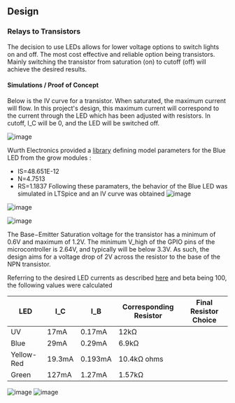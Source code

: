 ## Design

### Relays to Transistors

The decision to use LEDs allows for lower voltage options to switch lights on and off. The most cost effective and reliable option being transistors.
Mainly switching the transistor from saturation (on) to cutoff (off) will achieve the desired results.

#### Simulations / Proof of Concept
Below is the IV curve for a transistor. When saturated, the maximum current will flow. 
In this project's design, this maximum current will correspond to the current through the LED which has been adjusted with resistors.
In cutoff, I_C will be 0, and the LED will be switched off.

![image](https://user-images.githubusercontent.com/55333859/194380885-5f858004-563a-45f3-9f11-a8600dd6bacb.png)

Wurth Electronics provided a [library](https://www.we-online.com/web/en/electronic_components/produkte_pb/bauteilebibliotheken/main_frame_only/pspice.php) defining model parameters for the Blue LED from the grow modules : 
- IS=48.651E-12
- N=4.7513
- RS=1.1837
Following these paramaters, the behavior of the Blue LED was simulated in LTSpice and an IV curve was obtained
![image](https://user-images.githubusercontent.com/55333859/194440451-07d14b07-0c53-4258-8596-1031ad2374b0.png)

![image](https://user-images.githubusercontent.com/55333859/194440346-0d90a380-8ebf-44c0-81f7-620ca4dfba6b.png)

![image](https://user-images.githubusercontent.com/55333859/194469670-997eb19c-9e39-4dbe-bd8a-044473470bd9.png)

The Base−Emitter Saturation voltage for the transistor has a minimum of 0.6V and maximum of 1.2V.
The minimum V_high of the GPIO pins of the microcontroller is 2.64V, and typically will be below 3.3V.
As such, the design aims for a voltage drop of 2V across the resistor to the base of the NPN transistor.

Referring to the desired LED currents as described [here](https://github.com/heonjang/LightControlSystem/blob/main/October%205th.md) and 
beta being 100, the following values were calculated

| LED      | I_C | I_B | Corresponding Resistor |Final Resistor Choice |
| ----------- | ----------- |  ----------- |  ----------- |  ----------- | 
| UV |   17mA | 0.17mA | 12kΩ|  |
| Blue |  29mA |  0.29mA| 6.9kΩ ||
| Yellow-Red | 19.3mA |  0.193mA|  10.4kΩ ohms |  |
| Green | 127mA |  1.27mA|  1.57kΩ | |


![image](https://user-images.githubusercontent.com/55333859/194468316-a87cef74-6c29-4409-9441-299f900aa319.png)
![image](https://user-images.githubusercontent.com/55333859/194468360-97ed0e33-b997-4ade-a16c-d1034910330e.png)


